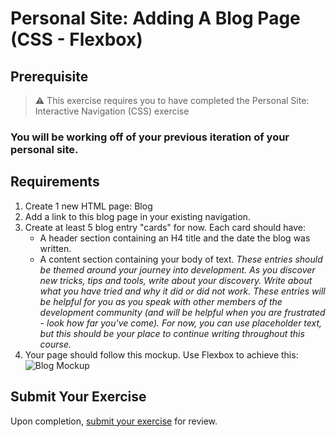 # Personal Site: Adding A Blog Page (CSS - Flexbox)

## Prerequisite

> :warning: This exercise requires you to have completed the Personal Site: Interactive Navigation (CSS) exercise

### You will be working off of your previous iteration of your personal site.

## Requirements

1. Create 1 new HTML page: Blog
1. Add a link to this blog page in your existing navigation.
1. Create at least 5 blog entry "cards" for now. Each card should have:
   * A header section containing an H4 title and the date the blog was written.
   * A content section containing your body of text. _These entries should be themed around your journey into development. As you discover new tricks, tips and tools, write about your discovery. Write about what you have tried and why it did or did not work. These entries will be helpful for you as you speak with other members of the development community (and will be helpful when you are frustrated - look how far you've come). For now, you can use placeholder text, but this should be your place to continue writing throughout this course._
1. Your page should follow this mockup. Use Flexbox to achieve this:
![Blog Mockup](./images/BlogArticleExercise.png)

## Submit Your Exercise
Upon completion, [submit your exercise](http://bit.ly/NSSExerciseSubmission) for review.